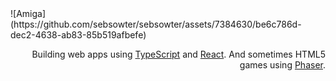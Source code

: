 <span style="text-align: right;">
![Amiga](https://github.com/sebsowter/sebsowter/assets/7384630/be6c786d-dec2-4638-ab83-85b519afbefe)

Building web apps using [TypeScript](https://www.typescriptlang.org/) and [React](https://react.dev/). And sometimes HTML5 games using [Phaser](https://phaser.io/).
</span>
